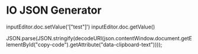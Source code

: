 # IO JSON Generator

inputEditor.doc.setValue('["test"]')
inputEditor.doc.getValue()

JSON.parse(JSON.stringify(decodeURI(json.contentWindow.document.getElementById("copy-code").getAttribute("data-clipboard-text"))));